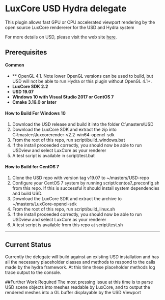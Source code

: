 LuxCore USD Hydra delegate
===========================

This plugin allows fast GPU or CPU accelerated viewport rendering by the open source LuxCore rendererer for the USD and Hydra system

For more details on USD, please visit the web site [here](http://openusd.org).

Prerequisites
-----------------------------

#### Common
* ** OpenGL 4.1. Note lower OpenGL versions can be used to build, but USD will not be able to run Hydra or this plugin without OpenGL 4.1+.
* **LuxCore SDK 2.2**
* **USD 19.07**
* **Windows 10 with Visual Studio 2017 or CentOS 7**
* **Cmake 3.16.0 or later**

#### How to Build For Windows 10
1. Download the USD release and build it into the folder C:\masters\USD
2. Download the LuxCore SDK and extract the zip into C:\masters\luxcorerender-v2.2-win64-opencl-sdk
3. From the root of this repo, run script\build_windows.bat
4. If the install proceeded correctly, you should now be able to run USDview and select LuxCore as your renderer
5. A test script is available in script/test.bat

#### How to Build for CentOS 7
1. Clone the USD repo with version tag v19.07 to ~/masters/USD-repo
2. Configure your CentOS 7 system by running script/centos7_preconfig.sh from this repo. If this is successful it should install system dependencies and build USD.
3. Download the LuxCore SDK and extract the archive to ~/masters/LuxCore-opencl-sdk
4. From the root of this repo, run script/build_linux.sh
5. If the install proceeded correctly, you should now be able to run USDview and select LuxCore as your renderer
6. A test script is available from this repo at script/test.sh
----
## Current Status
Currently the delegate will build against an existing USD installation and has all the necessary placeholder classes and methods to respond to the calls made by the hydra framework.  At this time these placeholder methods log trace output to the console.

##Further Work Required
The most pressing issue at this time is to parse USD scene objects into meshes readable by LuxCore, and to output the rendered meshes into a GL buffer displayable by the USD Viewport
